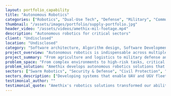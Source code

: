 ```yaml
---
layout: portfolio_capability
title: "Autonomous Robotics"
categories: ["Robotics", "Dual-Use Tech", "Defense", "Military", "Communication", "AI", "Autonomous"]
thumbnail: "/assets/images/portfolio/supply-portfolio.jpg"
header_video: "/assets/videos/amethix-mil-footage.mp4"
description: "Autonomous robotics for critical sectors"
client: "Undisclosed"
location: "Undisclosed"
category: "Software architecture, Algorithm design, Software Development"
project_overview: "Autonomous robotics is indispensable across multiple critical sectors, including agriculture, logistics, security, and defense. With years of research and development in AI and robotics applications, Amethix develops cutting-edge technologies for Unmanned Aerial Vehicles (UAV), Unmanned Ground Vehicles (UGV), and fixed-wing vehicles. Our expertise spans multiple sectors, such as swarm robotics, flight monitoring, smart cities, and civil protection, offering efficient, reliable, and safe autonomous solutions."
project_summary: "From agriculture and logistics to military defense and urban applications, our AI-driven systems ensure accuracy, reliability, and performance, reshaping the future of autonomous operations."
problem_space: "From complex environments to high-risk tasks, critical sectors demand autonomous systems that ensure precision, safety, and reliability. In agriculture, UAVs are used for crop monitoring, while in logistics, UGVs enable fast and safe parcel delivery. Military and defense sectors require sophisticated systems for surveillance, reconnaissance, and tactical operations. Conventional solutions often fall short in addressing real-time challenges like rapid decision-making, environmental adaptability, and operational efficiency."
problem_solution: "Amethix develops autonomous robotics solutions that continuously address these challenges with state-of-the-art AI technologies. Our systems are designed for real-time adaptability, precise control, and scalability. Through innovations in swarm robotics, AI-driven decision-making, and advanced monitoring systems, Amethix's solutions empower critical sectors to operate efficiently and safely, even in the most challenging environments."
sectors: ["Swarm Robotics", "Security & Defense", "Civil Protection", "Flight Monitoring", "Logistics and Distribution"]
sectors_description: ["Developing systems that enable UAV and UGV fleets to operate in coordinated formations for efficient and flexible task management.", "Creating intelligent surveillance and reconnaissance systems for military applications, ensuring real-time decision-making in dynamic environments.","Engineering drones and ground vehicles for search-and-rescue operations, improving response time and coverage in disaster zones. Through these applications, Amethix delivers autonomous solutions that are highly adaptable, efficient, and scalable to meet the unique demands of each sector.","We build advanced flight monitoring systems equipped with custom visual components designed to manage both single-robot vehicles and large swarms. These systems provide real-time data visualization and intuitive control interfaces, enabling operators to seamlessly monitor and coordinate the movements of multiple UAVs.","Building autonomous UGVs and drones for fast, safe, and precise parcel delivery in smart city environments."]
testimonial_author: ""
testimonial_quote: "Amethix's robotics solutions transformed our ability to scale operations in agriculture and logistics. Their expertise in swarm robotics and real-time AI algorithms gave us the edge we needed."
---
```

